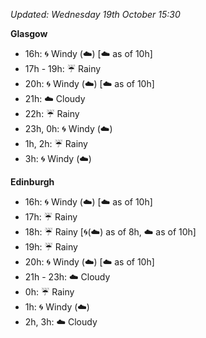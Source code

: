 *Updated: Wednesday 19th October 15:30*

**Glasgow**

* 16h: :cyclone: Windy (:cloud:) [:cloud: as of 10h]
* 17h - 19h: :umbrella: Rainy
* 20h: :cyclone: Windy (:cloud:) [:cloud: as of 10h]
* 21h: :cloud: Cloudy
* 22h: :umbrella: Rainy
* 23h, 0h: :cyclone: Windy (:cloud:)
* 1h, 2h: :umbrella: Rainy
* 3h: :cyclone: Windy (:cloud:)

**Edinburgh**

* 16h: :cyclone: Windy (:cloud:) [:cloud: as of 10h]
* 17h: :umbrella: Rainy
* 18h: :umbrella: Rainy [:cyclone:(:cloud:) as of 8h, :cloud: as of 10h]
* 19h: :umbrella: Rainy
* 20h: :cyclone: Windy (:cloud:) [:cloud: as of 10h]
* 21h - 23h: :cloud: Cloudy
* 0h: :umbrella: Rainy
* 1h: :cyclone: Windy (:cloud:)
* 2h, 3h: :cloud: Cloudy
